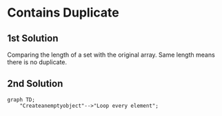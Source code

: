 # Contains Duplicate

## 1st Solution

Comparing the length of a set with the original array. Same length means there is no duplicate.

## 2nd Solution

```mermaid
graph TD;
    "Createanemptyobject"-->"Loop every element";
```
